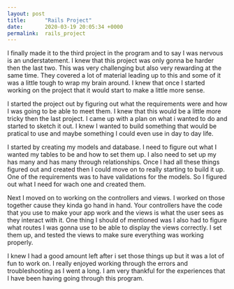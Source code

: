 ```yaml
---
layout: post
title:      "Rails Project"
date:       2020-03-19 20:05:34 +0000
permalink:  rails_project
---
```



I finally made it to the third project in the program and to say I was nervous is an understatement. I knew that this project was only gonna be harder then the last two. This was very challenging but also very rewarding at the same time. They covered a lot of material leading up to this and some of it was a little tough to wrap my brain around. I knew that once I started working on the project that it would start to make a little more sense.

I started the project out by figuring out what the requirements were and how I was going to be able to meet them. I knew that this would be a little more tricky then the last project. I came up with a plan on what i wanted to do and started to sketch it out. I knew I wanted to build something that would be pratical to use and maybe something I could even use in day to day life.  

I started by creating my models and database. I need to figure out what I wanted my tables to be and how to set them up. I also need to set up my has many and has many through relationships. Once I had all these things figured out and created then I could move on to really starting to build it up. One of the requirements was to have validations for the models. So I figured out what I need for wach one and created them.

Next I moved on to working on the controllers and views. I worked on those together cause they kinda go hand in hand. Your controllers have the code that you use to make your app work and the views is what the user sees as they interact with it. One thing I should of mentioned was I also had to figure what routes I was gonna use to be able to display the views correctly. I set them up, and tested the views to make sure everything was working properly. 

I knew I had a good amount left after i set those things up but it was a lot of fun to work on. I really enjoyed working through the errors and troubleshooting as I went a long. I am very thankful for the experiences that I have been having going through this program.

